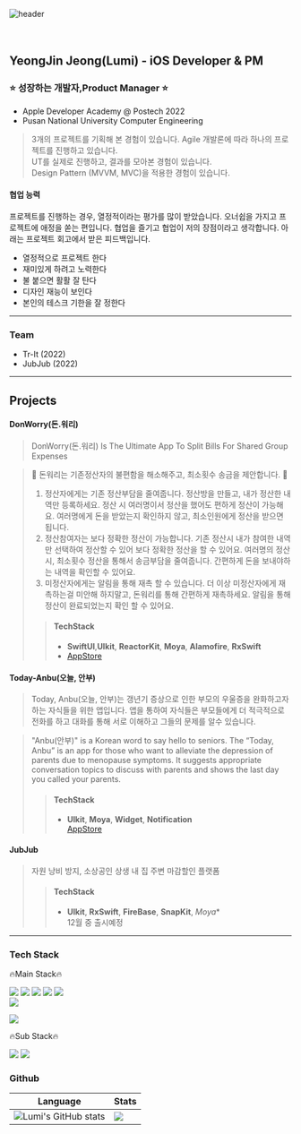 ![header](https://capsule-render.vercel.app/api?type=rounded&color=auto&height=300&section=header&text=Welcome!&fontSize=90&animation=fadeIn&fontAlignY=38&desc=To%20Lumi's%20Github&descAlignY=51&descAlign=62)  
<br>
<br>
## YeongJin Jeong(Lumi) - iOS Developer & PM  
  
### ⭐️ 성장하는 개발자,Product Manager ⭐️
+ Apple Developer Academy @ Postech 2022
+ Pusan National University Computer Engineering
> 3개의 프로젝트를 기획해 본 경험이 있습니다. 
> Agile 개발론에 따라 하나의 프로젝트를 진행하고 있습니다.   
> UT를 실제로 진행하고, 결과를 모아본 경험이 있습니다.   
> Design Pattern (MVVM, MVC)을 적용한 경험이 있습니다.  
    
    
#### 협업 능력
프로젝트를 진행하는 경우, 열정적이라는 평가를 많이 받았습니다. 
오너쉽을 가지고 프로젝트에 애정을 쏟는 편입니다.
협업을 즐기고 협업이 저의 장점이라고 생각합니다.
아래는 프로젝트 회고에서 받은 피드백입니다.

+ 열정적으로 프로젝트 한다
+ 재미있게 하려고 노력한다
+ 불 붙으면 활활 잘 탄다
+ 디자인 재능이 보인다
+ 본인의 테스크 기한을 잘 정한다
---
  
  
### Team
+ Tr-It (2022)
+ JubJub (2022)
---  
  

## Projects
#### DonWorry(돈.워리)
> DonWorry(돈.워리) Is The Ultimate App To Split Bills For Shared Group Expenses

> 💸 돈워리는 기존정산자의 불편함을 해소해주고, 최소횟수 송금을 제안합니다. 💸
> 1. 정산자에게는 기존 정산부담을 줄여줍니다.
> 정산방을 만들고, 내가 정산한 내역만 등록하세요.
> 정산 시 여러명이서 정산을 했어도 편하게 정산이 가능해요.
> 여러명에게 돈을 받았는지 확인하지 않고, 최소인원에게 정산을 받으면 됩니다.
> 2. 정산참여자는 보다 정확한 정산이 가능합니다.
> 기존 정산시 내가 참여한 내역만 선택하여 정산할 수 있어 보다 정확한 정산을 할 수 있어요.
> 여러명의 정산 시, 최소횟수 정산을 통해서 송금부담을 줄여줍니다.
> 간편하게 돈을 보내야하는 내역을 확인할 수 있어요.
> 3. 미정산자에게는 알림을 통해 재촉 할 수 있습니다.
> 더 이상 미정산자에게 재촉하는걸 미안해 하지말고, 돈워리를 통해 간편하게 재촉하세요.
> 알림을 통해 정산이 완료되었는지 확인 할 수 있어요.
>> #### TechStack
>> + **SwiftUI**,**UIkit**, **ReactorKit**, **Moya**, **Alamofire**, **RxSwift**      
>> + [AppStore](https://apps.apple.com/kr/app/%EB%8F%88-%EC%9B%8C%EB%A6%AC/id1643097323)

#### Today-Anbu(오늘, 안부)
> Today, Anbu(오늘, 안부)는 갱년기 증상으로 인한 부모의 우울증을 완화하고자 하는 자식들을 위한 앱입니다.
> 앱을 통하여 자식들은 부모들에게 더 적극적으로 전화를 하고 대화를 통해 서로 이해하고 그들의 문제를 알수 있습니다.

> "Anbu(안부)" is a Korean word to say hello to seniors. 
> The “Today, Anbu” is an app for those who want to alleviate the depression of parents due to menopause symptoms.
> It suggests appropriate conversation topics to discuss with parents and shows the last day you called your parents.
>> #### TechStack
>> + **UIkit**, **Moya**, **Widget**, **Notification**  
>> [AppStore](https://apps.apple.com/kr/app/%EC%98%A4%EB%8A%98-%EC%95%88%EB%B6%80/id1639304637)

#### JubJub
> 자원 낭비 방지, 소상공인 상생
> 내 집 주변 마감할인 플랫폼
>> #### TechStack
>> + **UIkit**, **RxSwift**, **FireBase**, **SnapKit**, *Moya**    
>> 12월 중 출시예정

---
### Tech Stack

🔥Main Stack🔥

<p><img src="https://img.shields.io/badge/SWIFT-F05138?style=rounded-square&logo=SWIFT&logoColor=white">  
  <img src="https://img.shields.io/badge/Xcode-147EFB?style=rounded-square&logo=Xcode&logoColor=white">  
  <img src="https://img.shields.io/badge/ios-000000?style=rounded-square&logo=iOS&logoColor=white"> 
  <img src="https://img.shields.io/badge/FireBase-FFCA28?style=rounded-square&logo=Firebase&logoColor=white"> 
  <img src="https://img.shields.io/badge/CocoaPods-EE3322?style=rounded-square&logo=CocoaPods&logoColor=white">
  <br>
  <img src="https://img.shields.io/badge/UIKit-2396F3?style=rounded-square&logo=UIkit&logoColor=white">
  </p><img src="https://img.shields.io/badge/ReactiveX-B7178C?style=for-the-badge&logo=ReactiveX&logoColor=white">


  
🔥Sub Stack🔥

<p><img src="https://img.shields.io/badge/C%20Language-A8B9CC?style=rounded-square&logo=C&logoColor=white">
  <img src="https://img.shields.io/badge/Cpp-00599C?style=rounded-square&logo=C++&logoColor=white"></p> 

### Github
| Language |   Stats  |
|----------|----------|
|![Lumi's GitHub stats](https://github-readme-stats.vercel.app/api?username=luminouxx&show_icons=true&theme=radical)|<img src="https://github-readme-stats.vercel.app/api/top-langs/?username=luminouxx&hide_border=true&layout=compact" align="center" />|
